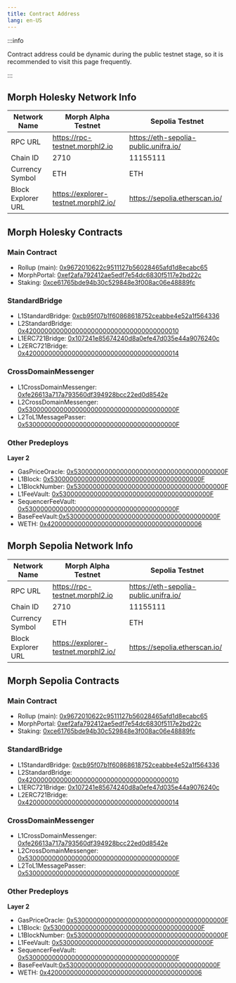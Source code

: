 ```yaml
---
title: Contract Address
lang: en-US
---
```


:::info

Contract address could be dynamic during the public testnet stage, so it is recommended to visit this page frequently.

:::


## Morph Holesky Network Info

| Network Name | Morph Alpha Testnet | Sepolia Testnet |
| --- | --- | --- |
| RPC URL | https://rpc-testnet.morphl2.io | https://eth-sepolia-public.unifra.io/ |
| Chain ID | 2710 | 11155111 |
| Currency Symbol | ETH | ETH |
| Block Explorer URL | https://explorer-testnet.morphl2.io/ | https://sepolia.etherscan.io/ |

## Morph Holesky Contracts

### Main Contract

- Rollup (main): [0x9672010622c9511127b56028465afd1d8ecabc65](https://sepolia.etherscan.io/address/0x9672010622c9511127b56028465afd1d8ecabc65)
- MorphPortal: [0xef2afa792412ae5edf7e54dc6830f5117e2bd22c](https://sepolia.etherscan.io/address/0xef2afa792412ae5edf7e54dc6830f5117e2bd22c)
- Staking: [0xce61765bde94b30c529848e3f008ac06e48889fc](https://sepolia.etherscan.io/address/0xce61765bde94b30c529848e3f008ac06e48889fc)

### StandardBridge

- L1StandardBridge: [0xcb95f07b1f60868618752ceabbe4e52a1f564336](https://sepolia.etherscan.io/address/0xcb95f07b1f60868618752ceabbe4e52a1f564336)
- L2StandardBridge: [0x4200000000000000000000000000000000000010](https://explorer-testnet.morphl2.io/address/0x4200000000000000000000000000000000000010)
- L1ERC721Bridge: [0x107241e85674240d8a0efe47d035e44a9076240c](https://sepolia.etherscan.io/address/0x107241e85674240d8a0efe47d035e44a9076240c)
- L2ERC721Bridge: [0x4200000000000000000000000000000000000014](https://explorer-testnet.morphl2.io/address/0x4200000000000000000000000000000000000014)

### CrossDomainMessenger

- L1CrossDomainMessenger: [0xfe26613a717a793560df394928bcc22ed0d8542e](https://sepolia.etherscan.io/address/0xfe26613a717a793560df394928bcc22ed0d8542e)
- L2CrossDomainMessenger: [0x530000000000000000000000000000000000000F](https://explorer-testnet.morphl2.io/address/0x4200000000000000000000000000000000000007)
- L2ToL1MessagePasser: [0x530000000000000000000000000000000000000F](https://explorer-testnet.morphl2.io/address/0x5300000000000000000000000000000000000001)

### Other Predeploys

**Layer 2**

- GasPriceOracle: [0x530000000000000000000000000000000000000F](https://explorer-testnet.morphl2.io/address/0x530000000000000000000000000000000000000F)
- L1Block: [0x530000000000000000000000000000000000000F](https://explorer-testnet.morphl2.io/address/0x4200000000000000000000000000000000000015)
- L1BlockNumber: [0x530000000000000000000000000000000000000F](https://explorer-testnet.morphl2.io/address/0x4200000000000000000000000000000000000013)
- L1FeeVault: [0x530000000000000000000000000000000000000F](https://explorer-testnet.morphl2.io/address/0x420000000000000000000000000000000000001a)
- SequencerFeeVault: [0x530000000000000000000000000000000000000F](https://explorer-testnet.morphl2.io/address/0x4200000000000000000000000000000000000011)
- BaseFeeVault:[0x530000000000000000000000000000000000000F](https://explorer-testnet.morphl2.io/address/0x4200000000000000000000000000000000000019)
- WETH: [0x4200000000000000000000000000000000000006](https://explorer-testnet.morphl2.io/address/0x4200000000000000000000000000000000000006)



## Morph Sepolia Network Info

| Network Name | Morph Alpha Testnet | Sepolia Testnet |
| --- | --- | --- |
| RPC URL | https://rpc-testnet.morphl2.io | https://eth-sepolia-public.unifra.io/ |
| Chain ID | 2710 | 11155111 |
| Currency Symbol | ETH | ETH |
| Block Explorer URL | https://explorer-testnet.morphl2.io/ | https://sepolia.etherscan.io/ |

## Morph Sepolia Contracts

### Main Contract

- Rollup (main): [0x9672010622c9511127b56028465afd1d8ecabc65](https://sepolia.etherscan.io/address/0x9672010622c9511127b56028465afd1d8ecabc65)
- MorphPortal: [0xef2afa792412ae5edf7e54dc6830f5117e2bd22c](https://sepolia.etherscan.io/address/0xef2afa792412ae5edf7e54dc6830f5117e2bd22c)
- Staking: [0xce61765bde94b30c529848e3f008ac06e48889fc](https://sepolia.etherscan.io/address/0xce61765bde94b30c529848e3f008ac06e48889fc)

### StandardBridge

- L1StandardBridge: [0xcb95f07b1f60868618752ceabbe4e52a1f564336](https://sepolia.etherscan.io/address/0xcb95f07b1f60868618752ceabbe4e52a1f564336)
- L2StandardBridge: [0x4200000000000000000000000000000000000010](https://explorer-testnet.morphl2.io/address/0x4200000000000000000000000000000000000010)
- L1ERC721Bridge: [0x107241e85674240d8a0efe47d035e44a9076240c](https://sepolia.etherscan.io/address/0x107241e85674240d8a0efe47d035e44a9076240c)
- L2ERC721Bridge: [0x4200000000000000000000000000000000000014](https://explorer-testnet.morphl2.io/address/0x4200000000000000000000000000000000000014)

### CrossDomainMessenger

- L1CrossDomainMessenger: [0xfe26613a717a793560df394928bcc22ed0d8542e](https://sepolia.etherscan.io/address/0xfe26613a717a793560df394928bcc22ed0d8542e)
- L2CrossDomainMessenger: [0x530000000000000000000000000000000000000F](https://explorer-testnet.morphl2.io/address/0x4200000000000000000000000000000000000007)
- L2ToL1MessagePasser: [0x530000000000000000000000000000000000000F](https://explorer-testnet.morphl2.io/address/0x5300000000000000000000000000000000000001)

### Other Predeploys

**Layer 2**

- GasPriceOracle: [0x530000000000000000000000000000000000000F](https://explorer-testnet.morphl2.io/address/0x530000000000000000000000000000000000000F)
- L1Block: [0x530000000000000000000000000000000000000F](https://explorer-testnet.morphl2.io/address/0x4200000000000000000000000000000000000015)
- L1BlockNumber: [0x530000000000000000000000000000000000000F](https://explorer-testnet.morphl2.io/address/0x4200000000000000000000000000000000000013)
- L1FeeVault: [0x530000000000000000000000000000000000000F](https://explorer-testnet.morphl2.io/address/0x420000000000000000000000000000000000001a)
- SequencerFeeVault: [0x530000000000000000000000000000000000000F](https://explorer-testnet.morphl2.io/address/0x4200000000000000000000000000000000000011)
- BaseFeeVault:[0x530000000000000000000000000000000000000F](https://explorer-testnet.morphl2.io/address/0x4200000000000000000000000000000000000019)
- WETH: [0x4200000000000000000000000000000000000006](https://explorer-testnet.morphl2.io/address/0x4200000000000000000000000000000000000006)

